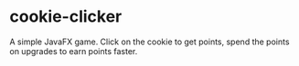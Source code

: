 # cookie-clicker
A simple JavaFX game. Click on the cookie to get points, spend the points on upgrades to earn points faster.

